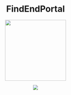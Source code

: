 <h1 align="center">FindEndPortal</h1>

<p align="center">
  <img src="https://github.com/user-attachments/assets/55944a84-e307-41be-962a-95bb6960e2b9" width="200">
</p>
<p align="center">
  <img src="https://github.com/user-attachments/assets/d119c042-0b09-4f56-8797-b0d08b01cc41">
</p>
